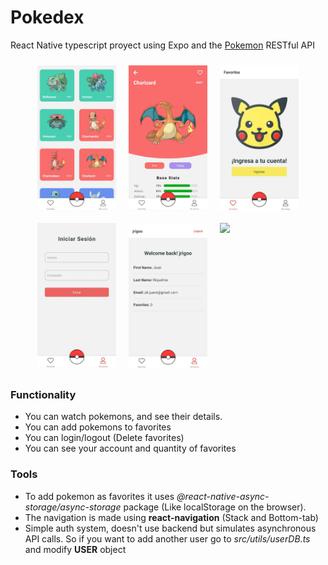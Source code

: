 # **Pokedex**

React Native typescript proyect using Expo and the [Pokemon](https://pokeapi.co/) RESTful API

<div style="display:flex;flex-wrap:wrap;justify-content:center">
    <img src="./pictures/Pokedex.jpeg" style="width:25%;margin:10px">
    <img src="./pictures/Pokemon.jpeg" style="width:25%;margin:10px">
    <img src="./pictures/Ingresa.jpeg" style="width:25%;margin:10px">
    <img src="./pictures/Login.jpeg" style="width:25%;margin:10px">
    <img src="./pictures/Account.jpeg" style="width:25%;margin:10px">
    <img src="./pictures/EmpiezaAañadir.jpeg" style="width:25%;margin:10px">
</div>

### **Functionality**

- You can watch pokemons, and see their details.
- You can add pokemons to favorites
- You can login/logout (Delete favorites)
- You can see your account and quantity of favorites

### **Tools**

- To add pokemon as favorites it uses _@react-native-async-storage/async-storage_ package (Like localStorage on the browser).
- The navigation is made using **react-navigation** (Stack and Bottom-tab)
- Simple auth system, doesn't use backend but simulates asynchronous API calls. So if you want to add another user go to _src/utils/userDB.ts_ and modify **USER** object
